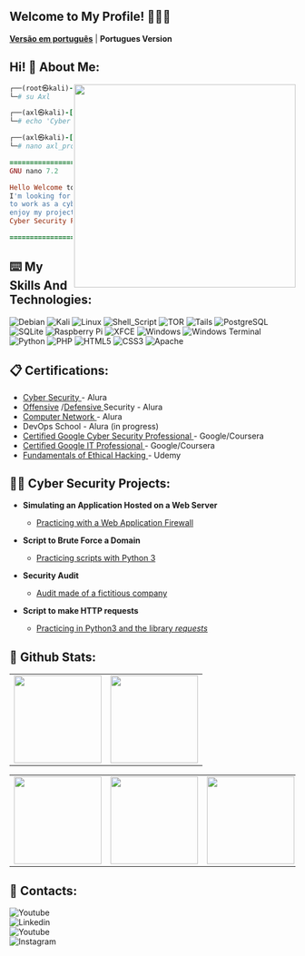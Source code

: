 ## Welcome to My Profile! 👋🕵️‍♂

[**Versão em português**](./READMEPTBR.md) | **Portugues Version**

<!-- English content begins here: -->

## Hi! 👋 About Me:
<img align="right" width="390" height="358" src="https://www.icegif.com/wp-content/uploads/2022/12/icegif-502.gif" />

```ruby
┌──(root㉿kali)-[~]
└─# su Axl

┌──(axl㉿kali)-[~]
└─# echo 'Cyber Security Part Time Student' >> axl_profile.txt

┌──(axl㉿kali)-[~]
└─# nano axl_profile.txt

=================================================
GNU nano 7.2                    axl_profile.txt

Hello Welcome to my Github! My name is Axel
I'm looking for an internship and an opportunity
to work as a cybersecurity analyst! Hope you
enjoy my projects as well, as a reminder I'm a
Cyber Security Part Time Student

=================================================
```

<h2>⌨️ My Skills And Technologies:</h2> 

![Debian](https://img.shields.io/badge/Debian-D70A53?style=for-the-badge&logo=debian&logoColor=white)
![Kali](https://img.shields.io/badge/Kali-268BEE?style=for-the-badge&logo=kalilinux&logoColor=white)
![Linux](https://img.shields.io/badge/Linux-FCC624?style=for-the-badge&logo=linux&logoColor=black)
![Shell_Script](https://img.shields.io/badge/Shell_Script-121011?style=for-the-badge&logo=gnu-bash&logoColor=white)
![TOR](https://img.shields.io/badge/tor-%237E4798.svg?style=for-the-badge&logo=tor-project&logoColor=white)
![Tails](https://img.shields.io/badge/Tails%20-56347C?&style=for-the-badge&logo=tails&logoColor=white)
![PostgreSQL](https://img.shields.io/badge/PostgreSQL-316192?style=for-the-badge&logo=postgresql&logoColor=white)
![SQLite](https://img.shields.io/badge/SQLite-07405E?style=for-the-badge&logo=sqlite&logoColor=white)
![Raspberry Pi](https://img.shields.io/badge/-RaspberryPi-C51A4A?style=for-the-badge&logo=Raspberry-Pi)
![XFCE](https://img.shields.io/badge/XFCE-%232284F2.svg?style=for-the-badge&logo=xfce&logoColor=white)
![Windows](https://img.shields.io/badge/Windows-0078D6?style=for-the-badge&logo=windows&logoColor=white)
![Windows Terminal](https://img.shields.io/badge/Windows%20Terminal-%234D4D4D.svg?style=for-the-badge&logo=windows-terminal&logoColor=white)
![Python](https://img.shields.io/badge/python-3670A0?style=for-the-badge&logo=python&logoColor=ffdd54)
![PHP](https://img.shields.io/badge/php-%23777BB4.svg?style=for-the-badge&logo=php&logoColor=white)
![HTML5](https://img.shields.io/badge/html5-%23E34F26.svg?style=for-the-badge&logo=html5&logoColor=white)
![CSS3](https://img.shields.io/badge/css3-%231572B6.svg?style=for-the-badge&logo=css3&logoColor=white)
![Apache](https://img.shields.io/badge/apache-%23D42029.svg?style=for-the-badge&logo=apache&logoColor=white)
<h2 align="left"> 
  📋 Certifications:
</h2>

 <c> 
   
  - <a href="https://cursos.alura.com.br/degree/certificate/0c139c72-d024-4140-85ee-2a2e6469d9fc?lang=pt_BR">Cyber Security </a> - Alura
  - <a href="https://cursos.alura.com.br/degree/certificate/5f2f9f1e-d688-4147-a8cd-6a51c4eb7464?lang=pt_BR">Offensive</a> /<a   href="https://cursos.alura.com.br/degree/certificate/d8283679-f990-4444-86ea-720f0e3f77a0?lang=pt_BR">Defensive </a> Security - Alura
  - <a href="https://cursos.alura.com.br/degree/certificate/aac795d5-6dc9-4873-bbf6-c373ad84be87">Computer Network </a> - Alura
  - DevOps School - Alura (in progress)
  - <a href="https://www.coursera.org/account/accomplishments/specialization/certificate/KY94XJ75TCWU">Certified Google Cyber Security Professional </a> - Google/Coursera
  - <a href="https://www.coursera.org/account/accomplishments/specialization/certificate/9G322BBYFGGN">Certified Google IT Professional </a> - Google/Coursera
  - <a href="https://www.udemy.com/certificate/UC-e16c67cb-8cf3-4c64-a9b7-bed8ba0e1b20/"> Fundamentals of Ethical Hacking </a> - Udemy
</c>

<h2>👨‍💻 Cyber Security Projects:</h2>

- <b>Simulating an Application Hosted on a Web Server</b>
  - [Practicing with a Web Application Firewall](https://github.com/axlfranklin/-Lab) 

- <b>Script to Brute Force a Domain</b>
  - [Practicing scripts with Python 3](https://github.com/axlfranklin/Descobrindo-Arquivos-Web/)

- <b>Security Audit</b>
  - [Audit made of a fictitious company](https://github.com/axlfranklin/securityaudit)

- <b>Script to make HTTP requests</b>
  - [Practicing in Python3 and the library *requests*](https://github.com/axlfranklin/bannergrabber)

<h2>💾 Github Stats:</h2>

<a align="center"> 
<table>
    <tr><td><img height="154em" src="https://github-profile-summary-cards.vercel.app/api/cards/profile-details?username=axlfranklin&theme=github_dark"/></td><td>
    <img height="154em" src="https://github-profile-summary-cards.vercel.app/api/cards/productive-time?username=axlfranklin&theme=github_dark"/></td></tr>
  </table>
  <table>
    <tr><td><img height="154em" src="https://github-profile-summary-cards.vercel.app/api/cards/most-commit-language?username=axlfranklin&theme=github_dark"/></td><td>
    <img height="154em" src="https://github-profile-summary-cards.vercel.app/api/cards/repos-per-language?username=axlfranklin&theme=github_dark"/></td><td>
    <img height="154em" src="https://github-profile-summary-cards.vercel.app/api/cards/stats?username=axlfranklin&theme=github_dark"/></td></tr>
  </table>
</a>
<h2>
🤳 Contacts:
<br />
</h2>
   <a  href="https://www.youtube.com/channel/UC1R-8NoNBB6t42x3QzmwiwA"><img align="left" alt="Youtube" title="Youtube" src="https://img.shields.io/badge/-YouTube-red?style=for-the-badge&logo=youtube&logoColor=white"/></a>
  <br />
  <a  href="https://www.linkedin.com/in/axlfranklin/"><img align="left" alt="Linkedin" title="Youtube" src="https://img.shields.io/badge/linkedin-%230077B5.svg?style=for-the-badge&logo=linkedin&logoColor=white"/></a>
  <br />
 <a  href="https://www.instagram.com/axlwasdead/"><img align="left" alt="Youtube" title="Instagram" src="https://img.shields.io/badge/instagram-%23E4405F.svg?style=for-the-badge&logo=Instagram&logoColor=white"/></a>
<br />
 <a  href="https://discordapp.com/users/302164024936890370">
 <img align="left" alt="Instagram" title="Discord"
 src="https://img.shields.io/badge/Discord-%235865F2.svg?style=for-the-badge&logo=discord&logoColor=white"/><a/>
   



